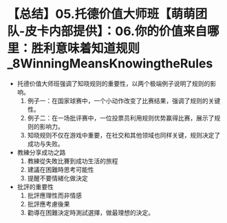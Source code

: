 # 【总结】05.托德价值大师班【萌萌团队-皮卡内部提供】：06.你的价值来自哪里：胜利意味着知道规则_8WinningMeansKnowingtheRules

-   托德价值大师班强调了知晓规则的重要性，以两个极端例子说明了规则的影响。
    1.  例子一：在国家球赛中，一个小动作改变了比赛结果，强调了规则的关键性。
    2.  例子二：在一场批评赛中，一位投票员利用规则优势赢得比赛，展示了规则的影响力。
    3.  知晓规则不仅在游戏中重要，在社交和其他领域也同样关键，规则决定了成功与失败。
-   教練分享成功之路
    1.  教練從失敗比賽到成功生活的旅程
    2.  建議在困難時思考可能性
    3.  提醒不要情緒化做決定
-   批評的重要性
    1.  批評應理性而非情感
    2.  批評應考慮後果
    3.  勸導在困難決定時測試選擇，做最理想的決定。